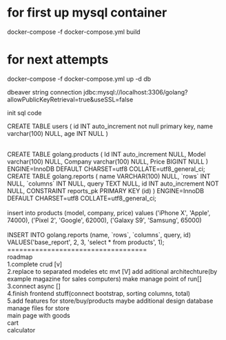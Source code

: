 <h1> for first up mysql container</h1>
docker-compose -f docker-compose.yml build
<h1> for next attempts</h1>
docker-compose -f docker-compose.yml up -d db



dbeaver string connection
jdbc:mysql://localhost:3306/golang?allowPublicKeyRetrieval=true&useSSL=false



init sql code 

CREATE TABLE users (
	id INT auto_increment not null primary key,
	name varchar(100) NULL,
	age INT NULL
)

<br>
CREATE TABLE golang.products (
	Id INT auto_increment NULL,
	Model varchar(100) NULL,
	Company varchar(100) NULL,
	Price BIGINT NULL
)
ENGINE=InnoDB
DEFAULT CHARSET=utf8
COLLATE=utf8_general_ci;
<br>
CREATE TABLE golang.reports (
	name VARCHAR(100) NULL,
	`rows` INT NULL,
	`columns` INT NULL,
	query TEXT NULL,
	id INT auto_increment NOT NULL,
	CONSTRAINT reports_pk PRIMARY KEY (id)
)
ENGINE=InnoDB
DEFAULT CHARSET=utf8
COLLATE=utf8_general_ci;
<br>


<br>
insert into products (model, company, price) 
values ('iPhone X', 'Apple', 74000),
('Pixel 2', 'Google', 62000),
('Galaxy S9', 'Samsung', 65000)

<br>
<br>
INSERT INTO golang.reports
(name, `rows`, `columns`, query, id)
VALUES('base_report', 2, 3, 'select * from products', 1);
<br>
===================================
<br>
roadmap
<br>
1.complete crud [v]
<br>
2.replace to separated modeles etc mvt [V]
add aditional architechture(by example magazine for sales computers)
make manage point of run[]
 

<br>
3.connect async []
<br>
4.finish frontend stuff(connect bootstrap, sorting columns, total)
<br>
5.add features for store/buy/products maybe additional design database
<br>
manage files for store
<br>
main page with goods
<br>
cart
<br>
calculator
